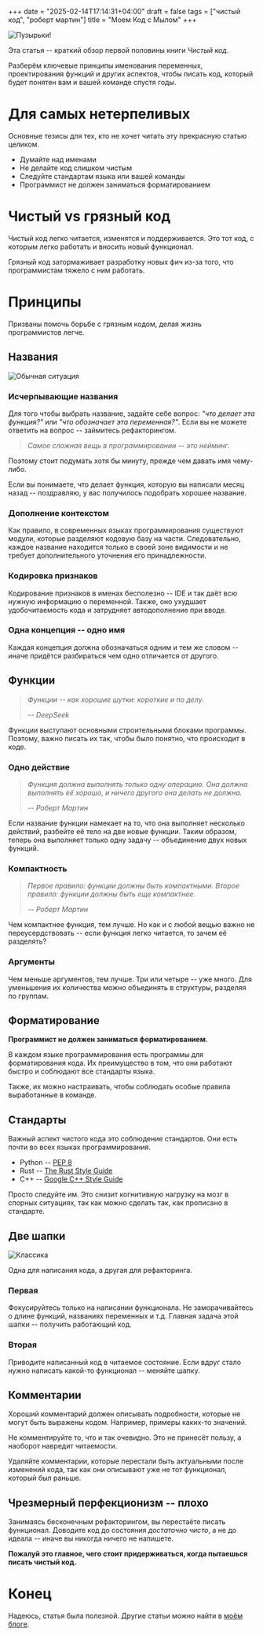 +++
date = "2025-02-14T17:14:31+04:00"
draft = false
tags = ["чистый код", "роберт мартин"]
title = "Моем Код с Мылом"
+++

![Пузырьки!](/me/CleanCodeCover.png)

Эта статья -- краткий обзор первой половины книги _Чистый код_.

Разберём ключевые принципы именования переменных, проектирования функций и других аспектов, чтобы писать код, который будет понятен вам и вашей команде спустя годы.

# Для самых нетерпеливых

Основные тезисы для тех, кто не хочет читать эту прекрасную статью целиком.

- Думайте над именами
- Не делайте код слишком чистым
- Следуйте стандартам языка или вашей команды
- Программист не должен заниматься форматированием

# Чистый vs грязный код

Чистый код легко читается, изменятся и поддерживается. Это тот код, с которым легко работать и вносить новый функционал.

Грязный код затормаживает разработку новых фич из-за того, что программистам тяжело с ним работать.

# Принципы

Призваны помочь борьбе с грязным кодом, делая жизнь программистов легче.

## Названия

![Обычная ситуация](/me/NamingMeme.png)

### Исчерпывающие названия

Для того чтобы выбрать название, задайте себе вопрос: _"что делает эта функция?"_ или _"что обозначает эта переменная?"_. Если вы не можете ответить на вопрос -- займитесь рефакторингом.

> _Самое сложная вещь в программировании -- это нейминг._

Поэтому стоит подумать хотя бы минуту, прежде чем давать имя чему-либо.

Если вы понимаете, что делает функция, которую вы написали месяц назад -- поздравляю, у вас получилось подобрать хорошее название.

### Дополнение контекстом

Как правило, в современных языках программирования существуют модули, которые разделяют кодовую базу на части. Следовательно, каждое название находится только в своей зоне видимости и не требует дополнительного уточнения его принадлежности.

### Кодировка признаков

Кодирование признаков в именах бесполезно -- IDE и так даёт всю нужную информацию о переменной. Также, оно ухудшает удобочитаемость кода и затрудняет автодополнение при вводе.

### Одна концепция -- одно имя

Каждая концепция должна обозначаться одним и тем же словом -- иначе придётся разбираться чем одно отличается от другого.

## Функции

> _Функции -- как хорошие шутки: короткие и по делу._
>
> _-- DeepSeek_

Функции выступают основными строительными блоками программы. Поэтому, важно писать их так, чтобы было понятно, что происходит в коде.

### Одно действие

> _Функция должна выполнять только одну операцию. Она должна выполнять её хорошо, и ничего другого она делать не должна._
>
> _-- Роберт Мартин_

Если название функции намекает на то, что она выполняет несколько действий, разбейте её тело на две новые функции. Таким образом, теперь она выполняет только одну задачу -- объединение двух новых функций.

### Компактность

> _Первое правило: функции должны быть компактными. Второе правило: функции должны быть еще компактнее._
>
> _-- Роберт Мартин_

Чем компактнее функция, тем лучше. Но как и с любой вещью важно не переусердствовать -- если функция легко читается, то зачем её разделять?

### Аргументы

Чем меньше аргументов, тем лучше. Три или четыре -- уже много. Для уменьшения их количества можно объединять в структуры, разделяя по группам.

## Форматирование

**Программист не должен заниматься форматированием.**

В каждом языке программирования есть программы для форматирования кода. Их преимущество в том, что они работают быстро и соблюдают все стандарты языка.

Также, их можно настраивать, чтобы соблюдать особые правила выработанные в команде.

## Стандарты

Важный аспект чистого кода это соблюдение стандартов. Они есть почти во всех языках программирования.

- Python -- [PEP 8](https://peps.python.org/pep-0008/)
- Rust -- [The Rust Style Guide](https://doc.rust-lang.org/stable/style-guide/)
- C++ -- [Google C++ Style Guide](https://google.github.io/styleguide/cppguide.html)

Просто следуйте им. Это снизит когнитивную нагрузку на мозг в спорных ситуациях, так как можно сделать так, как прописано в стандарте.

## Две шапки

![Классика](/me/TwoMeme.png)

Одна для написания кода, а другая для рефакторинга.

### Первая

Фокусируйтесь только на написании функционала. Не заморачивайтесь о длине функций, названиях переменных и т.д. Главная задача этой шапки -- получить работающий код.

### Вторая

Приводите написанный код в читаемое состояние. Если вдруг стало нужно написать какой-то функционал -- меняйте шапку.

## Комментарии

Хороший комментарий должен описывать подробности, которые не могут быть выражены кодом. Например, примеры каких-то значений.

Не комментируйте то, что и так очевидно. Это не принесёт пользу, а наоборот навредит читаемости.

Удаляйте комментарии, которые перестали быть актуальными после изменений кода, так как они описывают уже не тот функционал, который был раньше.

## Чрезмерный перфекционизм -- плохо

Занимаясь бесконечным рефакторингом, вы перестаёте писать функционал. Доводите код до состояния _достаточно чисто_, а не до идеала -- иначе вы никогда ничего не напишете. 

**Пожалуй это главное, чего стоит придерживаться, когда пытаешься писать чистый код.**

# Конец

Надеюсь, статья была полезной. Другие статьи можно найти в [моём блоге](https://t.me/thegblog).
